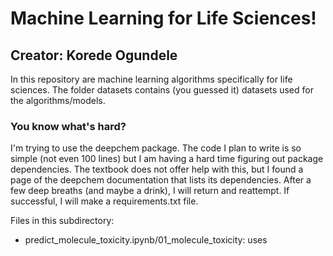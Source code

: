 # Machine Learning for Life Sciences!
## Creator: Korede Ogundele

In this repository are machine learning algorithms specifically for life sciences. The folder datasets contains (you guessed it) datasets used for the algorithms/models.

### You know what's hard?
I'm trying to use the deepchem package. The code I plan to write is so simple (not even 100 lines) but I am having a hard time figuring out package dependencies. The textbook does not offer help with this, but I found a page of the deepchem documentation that lists its dependencies. After a few deep breaths (and maybe a drink), I will return and reattempt. If successful, I will make a requirements.txt file.

Files in this subdirectory:

- predict_molecule_toxicity.ipynb/01_molecule_toxicity: uses